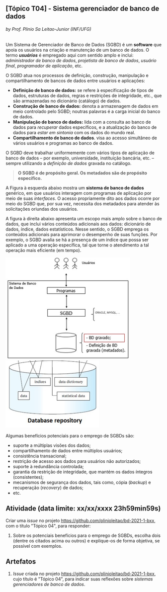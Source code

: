 ## [Tópico T04] - Sistema gerenciador de banco de dados
###### *by Prof. Plinio Sa Leitao-Junior (INF/UFG)*

Um Sistema de Gerenciador de Banco de Dados (SGBD) é um **software** que apoia os usuários na criação e manutenção de um banco de dados. O termo ***usuários*** é empregado aqui com sentido amplo e inclui: *administrador de banco de dados*, *projetista de banco de dados*, *usuário final*, *programador de aplicação*, etc.

O SGBD atua nos processos de definição, construção, manipulação e compartilhamento de bancos de dados entre usuários e aplicações:
- **Definição de banco de dados:** se refere à especificação de tipos de dados, estruturas de dados, regras e restrições de integridade, etc., que são armazenadas no dicionário (catálogo) de dados.
- **Construção de banco de dados:** denota a armazenagem de dados em meio controlado pelo SGBD; noutras palavras é a carga inicial do banco de dados.
- **Manipulação de banco de dados:** lida com a consulta ao banco de dados para *recuperar* dados específicos, e a atualização do banco de dados para *estar em sintonia* com os dados do mundo real.
- **Compartilhamento de banco de dados**. visa ao acesso simultâneo de vários usuários e programas ao banco de dados.

O SGBD deve trabalhar uniformemente com vários tipos de aplicação de banco de dados – por exemplo, universidade, instituição bancária, etc. – sempre utilizando a *definição de dados* gravada no catálogo.

> **O SGBD é de propósito geral. Os metadados são de propósito específico.**
> 
A Figura à esquerda abaixo mostra um **sistema de banco de dados** genérico, em que usuários interagem com programas de aplicação por meio de suas *interfaces*. O acesso propriamente dito aos dados ocorre por meio do SGBD que, por sua vez, necessita dos metadados para atender às solicitações oriundas dos usuários. 

A figura à direita abaixo apresenta um escopo mais amplo sobre o banco de dados, que inclui vários conteúdos adicionais aos dados: dicionário de dados, índice, dados estatísticos. Nesse sentido, o SGBD emprega os conteúdos adicionais para aprimorar o desempenho de suas funções. Por exemplo, o SGBD avalia se há a presença de um índice que possa ser aplicado a uma operação específica, tal que torne o atendimento a tal operação mais eficiente (em tempo).

<img src="../media/fig-sgbd.jpg" width="400"><img src="../media/fig-bd.jpg" width="300">

Algumas benefícios potenciais para o emprego de SGBDs são:
- suporte a múltiplas visões dos dados;
- compartilhamento de dados entre múltiplos usuários;
- consistência transacional;
- restrição de acesso aos dados para usuários não autorizados;
- suporte à redundância controlada;
- garantia da restrição de integridade, que mantém os dados íntegros (consistentes);
- mecanismos de segurança dos dados, tais como, cópia (*backup*) e recuperação (*recovery*) de dados;
- etc.

## Atividade (data limite: **xx/xx/xxxx 23h59min59s**)

Criar uma _issue_ no projeto https://github.com/plinioleitao/bd-2021-1-bxx, com o título "Tópico 04", para responder:  
1. Sobre os potenciais benefícios para o emprego de SGBDs, escolha dois (dentre os citados acima ou outros) e explique-os de forma objetiva, se possível com exemplos.
   
## Artefatos

1. _Issue_ criada no projeto https://github.com/plinioleitao/bd-2021-1-bxx, cujo título é "Tópico 04", para indicar suas reflexões sobre *sistemas gerenciadores de banco de dados*.
